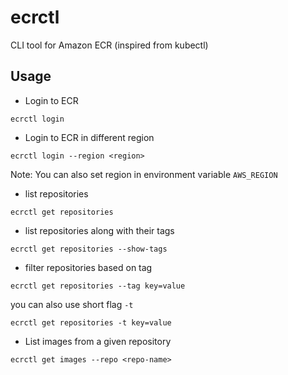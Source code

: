 # ecrctl
CLI tool for Amazon ECR (inspired from kubectl)

## Usage

* Login to ECR

```
ecrctl login
```

* Login to ECR in different region

```
ecrctl login --region <region>
```

Note: You can also set region in environment variable `AWS_REGION`

* list repositories

```
ecrctl get repositories
```

* list repositories along with their tags

```
ecrctl get repositories --show-tags
```

* filter repositories based on tag

```
ecrctl get repositories --tag key=value
```

you can also use short flag `-t`

```
ecrctl get repositories -t key=value
```

* List images from a given repository

```
ecrctl get images --repo <repo-name>
```
